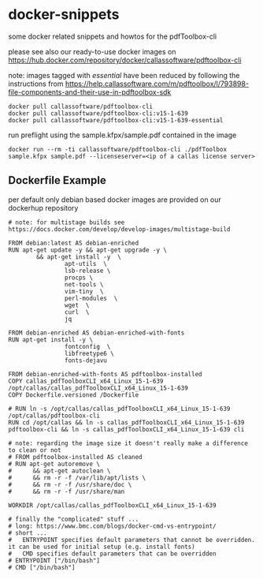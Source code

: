 # docker-snippets
some docker related snippets and howtos for the pdfToolbox-cli

please see also our ready-to-use docker images on https://hub.docker.com/repository/docker/callassoftware/pdftoolbox-cli

note: images tagged with _essential_ have been reduced by following the instructions from https://help.callassoftware.com/m/pdftoolbox/l/793898-file-components-and-their-use-in-pdftoolbox-sdk⁠
```
docker pull callassoftware/pdftoolbox-cli
docker pull callassoftware/pdftoolbox-cli:v15-1-639
docker pull callassoftware/pdftoolbox-cli:v15-1-639-essential
```
run preflight using the sample.kfpx/sample.pdf contained in the image
```
docker run --rm -ti callassoftware/pdftoolbox-cli ./pdfToolbox sample.kfpx sample.pdf --licenseserver=<ip of a callas license server>
```

## Dockerfile Example
per default only debian based docker images are provided on our dockerhup repository

```
# note: for multistage builds see https://docs.docker.com/develop/develop-images/multistage-build

FROM debian:latest AS debian-enriched
RUN apt-get update -y && apt-get upgrade -y \
        && apt-get install -y  \
                apt-utils  \
                lsb-release \
                procps \
                net-tools \
                vim-tiny  \
                perl-modules  \
                wget  \
                curl  \
                jq

FROM debian-enriched AS debian-enriched-with-fonts
RUN apt-get install -y \
                fontconfig  \
                libfreetype6 \
                fonts-dejavu

FROM debian-enriched-with-fonts AS pdftoolbox-installed
COPY callas_pdfToolboxCLI_x64_Linux_15-1-639 /opt/callas/callas_pdfToolboxCLI_x64_Linux_15-1-639
COPY Dockerfile.versioned /Dockerfile

# RUN ln -s /opt/callas/callas_pdfToolboxCLI_x64_Linux_15-1-639 /opt/callas/pdftoolbox-cli
RUN cd /opt/callas && ln -s callas_pdfToolboxCLI_x64_Linux_15-1-639 pdftoolbox-cli && ln -s callas_pdfToolboxCLI_x64_Linux_15-1-639 cli

# note: regarding the image size it doesn't really make a difference to clean or not
# FROM pdftoolbox-installed AS cleaned
# RUN apt-get autoremove \
#      && apt-get autoclean \
#      && rm -r -f /var/lib/apt/lists \
#      && rm -r -f /usr/share/doc \
#      && rm -r -f /usr/share/man

WORKDIR /opt/callas/callas_pdfToolboxCLI_x64_Linux_15-1-639

# finally the "complicated" stuff ...
# long: https://www.bmc.com/blogs/docker-cmd-vs-entrypoint/
# short ...
#   ENTRYPOINT specifies default parameters that cannot be overridden. it can be used for initial setup (e.g. install fonts)
#   CMD specifies default parameters that can be overridden
# ENTRYPOINT ["/bin/bash"]
# CMD ["/bin/bash"]
```
